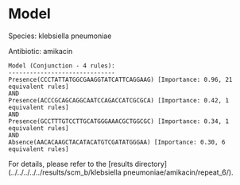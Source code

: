 
# Model

Species: klebsiella pneumoniae

Antibiotic: amikacin

```
Model (Conjunction - 4 rules):
------------------------------
Presence(CCCTATTATGGCGAAGGTATCATTCAGGAAG) [Importance: 0.96, 21 equivalent rules]
AND
Presence(ACCCGCAGCAGGCAATCCAGACCATCGCGCA) [Importance: 0.42, 1 equivalent rules]
AND
Presence(GCCTTTGTCCTTGCATGGGAAACGCTGGCGC) [Importance: 0.34, 1 equivalent rules]
AND
Absence(AACACAAGCTACATACATGTCGATATGGGAA) [Importance: 0.30, 6 equivalent rules]

```

For details, please refer to the [results directory](../../../../../results/scm_b/klebsiella pneumoniae/amikacin/repeat_6/).

